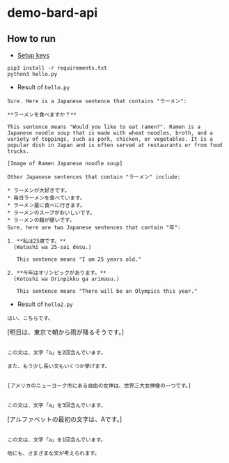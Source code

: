 # demo-bard-api
## How to run
* [Setup keys](https://github.com/dsdanielpark/Bard-API/issues/99)  
```
pip3 install -r requirements.txt
python3 hello.py
```

* Result of `hello.py`
```
Sure. Here is a Japanese sentence that contains "ラーメン":

**ラーメンを食べますか？**

This sentence means "Would you like to eat ramen?". Ramen is a Japanese noodle soup that is made with wheat noodles, broth, and a variety of toppings, such as pork, chicken, or vegetables. It is a popular dish in Japan and is often served at restaurants or from food trucks.

[Image of Ramen Japanese noodle soup]

Other Japanese sentences that contain "ラーメン" include:

* ラーメンが大好きです。
* 毎日ラーメンを食べています。
* ラーメン屋に食べに行きます。
* ラーメンのスープがおいしいです。
* ラーメンの麺が硬いです。
Sure, here are two Japanese sentences that contain "年":

1. **私は25歳です。**
  (Watashi wa 25-sai desu.)

   This sentence means "I am 25 years old."

2. **今年はオリンピックがあります。**
  (Kotoshi wa Orinpikku ga arimasu.)

   This sentence means "There will be an Olympics this year."
```

* Result of `hello2.py`
```
はい、こちらです。

```
[明日は、東京で朝から雨が降るそうです。]
```

この文は、文字「a」を2回含んでいます。

また、もう少し長い文もいくつか挙げます。


[アメリカのニューヨーク市にある自由の女神は、世界三大女神像の一つです。]


この文は、文字「a」を3回含んでいます。

```
[アルファベットの最初の文字は、Aです。]
```

この文は、文字「a」を1回含んでいます。

他にも、さまざまな文が考えられます。
```

